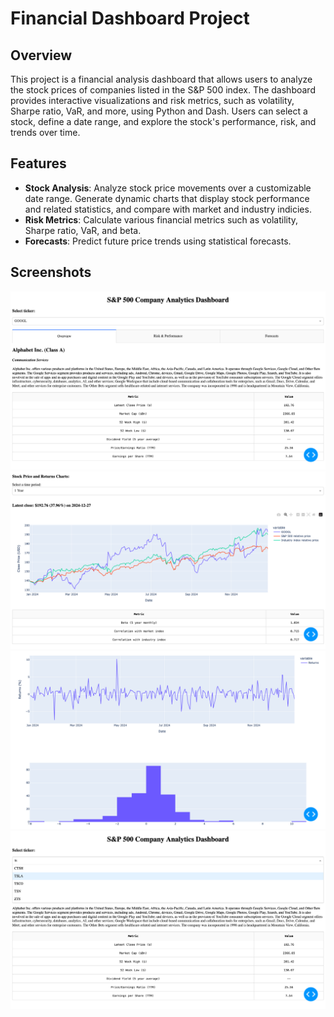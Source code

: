 # Financial Dashboard Project

## Overview
This project is a financial analysis dashboard that allows users to analyze the stock prices of companies listed in the S&P 500 index. The dashboard provides interactive visualizations and risk metrics, such as volatility, Sharpe ratio, VaR, and more, using Python and Dash. Users can select a stock, define a date range, and explore the stock's performance, risk, and trends over time.

## Features
- **Stock Analysis**: Analyze stock price movements over a customizable date range. Generate dynamic charts that display stock performance and related statistics, and compare with market and industry indicies. 
- **Risk Metrics**: Calculate various financial metrics such as volatility, Sharpe ratio, VaR, and beta.
- **Forecasts**: Predict future price trends using statistical forecasts.

## Screenshots
![Price chart](/images/homepage.png)
![Price chart](/images/price_chart.png)
![Price chart](/images/returns_chart.png)
![Price chart](/images/ticker_dropdown.png)
